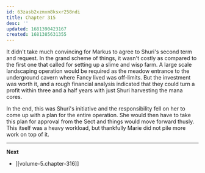 ```yaml
---
id: 63zasb2xzmxm8ksxr258ndi
title: Chapter 315
desc: ''
updated: 1681390423167
created: 1681385631355
---
```


It didn't take much convincing for Markus to agree to Shuri's second term and request. In the grand scheme of things, it wasn't costly as compared to the first one that called for setting up a slime and wisp farm. A large scale landscaping operation would be required as the meadow entrance to the underground cavern where Fancy lived was off-limits. But the investment was worth it, and a rough financial analysis indicated that they could turn a profit within three and a half years with just Shuri harvesting the mana cores.

In the end, this was Shuri's initiative and the responsibility fell on her to come up with a plan for the entire operation. She would then have to take this plan for approval from the Sect and things would move forward thusly. This itself was a heavy workload, but thankfully Marie did not pile more work on top of it.

____

**Next**
* [[volume-5.chapter-316]]